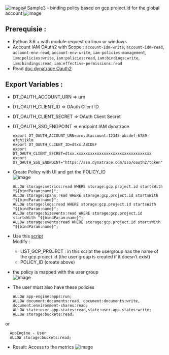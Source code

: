 ![image](https://github.com/JLLormeau/IAM/assets/40337213/830314a3-1c31-4d89-a805-3eb0ab09aa42)# Sample3 - binding policy based on gcp.project.id for the global account
![image](https://github.com/JLLormeau/IAM/assets/40337213/e45b0dcf-a384-487e-8ebd-f4ceccf5eb69)

## Prerequisie :
- Python 3.6 + with module request on linux or windows
- Account IAM OAuth2 with Scope : `account-idm-write`, `account-idm-read`, `account-env-read`, `account-env-write`, `iam-policies-management`, `iam:policies:write`, `iam:policies:read`, `iam:bindings:write`, `iam:bindings:read`, `iam:effective-permissions:read`
- Read [doc dynatrace Oauth2](https://docs.dynatrace.com/docs/dynatrace-api/basics/dynatrace-api-authentication/account-api-authentication)

## Export Variables :
- DT_OAUTH_ACCOUNT_URN => urn 
- DT_OAUTH_CLIENT_ID => OAuth Client ID
- DT_OAUTH_CLIENT_SECRET => OAuth Client Secret
- DT_OAUTH_SSO_ENDPOINT => endpoint IAM dynatrace

      export DT_OAUTH_ACCOUNT_URN=urn:dtaccount:12345-abcdef-6789-efghijklm
      export DT_OAUTH_CLIENT_ID=dtxx.ABCDEF
      export DT_OAUTH_CLIENT_SECRET=dtxx.xxxxxxxxxxxxxxxxxxxxxxxxxxxxxxxxx
      export DT_OAUTH_SSO_ENDPOINT="https://sso.dynatrace.com/sso/oauth2/token"
  

- Create Policy with UI and get the POLICY_ID  
![image](https://github.com/JLLormeau/IAM/assets/40337213/8c06eafc-d31f-4a3c-b5ee-580535186b82)

      ALLOW storage:metrics:read WHERE storage:gcp.project.id startsWith "${bindParam:name}";
      ALLOW storage:spans:read WHERE storage:gcp.project.id startsWith "${bindParam:name}";
      ALLOW storage:logs:read WHERE storage:gcp.project.id startsWith "${bindParam:name}";
      ALLOW storage:bizevents:read WHERE storage:gcp.project.id startsWith "${bindParam:name}";
      ALLOW storage:events:read WHERE storage:gcp.project.id startsWith "${bindParam:name}";

- Use this [script](https://raw.githubusercontent.com/JLLormeau/IAM/main/Sample3_IAM_binding_policy_based_on_gcp_project_id/IAM_policy_by_gcp_project_id.py)  
Modify :   
  - LIST_GCP_PROJECT : in this script the usergroup has the name of the gcp.project.id (the user group is created if it doesn't exist)  
  - POLICY_ID (create above)


- the policy is mapped with the user group  
![image](https://github.com/JLLormeau/IAM/assets/40337213/a585f202-19c2-47c6-8e25-0e07139c457e)

- The user must also have these policies

      ALLOW app-engine:apps:run;
      ALLOW document:documents:read, document:documents:write, document:environment-shares:read;
      ALLOW state:user-app-states:read,state:user-app-states:write;
      ALLOW storage:buckets:read;

or 

      AppEngine - User
      ALLOW storage:buckets:read;

- Result: Access to the metrics
![image](https://github.com/JLLormeau/IAM/assets/40337213/edc78b46-e779-4d11-9bb8-ac03cbd8bf02)

